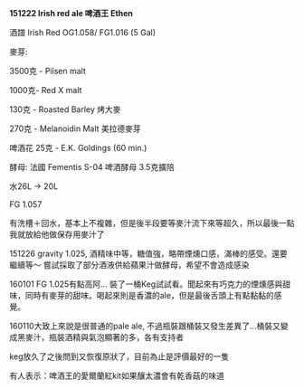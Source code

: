 **151222 Irish red ale 啤酒王 Ethen**

酒譜 Irish Red OG1.058/ FG1.016 (5 Gal)

麥芽:

3500克 - Pilsen malt

1000克- Red X malt

130克 - Roasted Barley 烤大麥

270克 - Melanoidin Malt 美拉德麥芽

啤酒花 25克 - E.K. Goldings (60 min.)

酵母: 法國 Fementis S-04 啤酒酵母 3.5克擴陪

水26L -> 20L

FG 1.057

有洗槽＋回水，基本上不複雜，但是後半段要等麥汁流下來等超久，所以最後一點我就放給他做保存用麥汁了

151226 gravity 1.025, 酒精味中等，糖值強，略帶煙燻口感，滿棒的感受。還要繼續等～ 嘗試採取了部分酒液供給蘋果汁做酵母，希望不會造成感染

160101 FG 1.025有點高阿... 裝了一桶Keg試試看。聞起來有巧克力的煙燻感與甜味，同時有麥芽的甜味。喝起來則是香濃的ale，但是最後舌頭上有點黏黏的感覺。

160110大致上來說是很普通的pale ale, 不過瓶裝跟桶裝又發生差異了...桶裝又變成黑麥汁，瓶裝酒精與氣泡顯著的多，各有支持者

keg放久了之後問到又恢復原狀了，目前為止是評價最好的一隻

有人表示：啤酒王的愛爾蘭紅kit如果釀太濃會有乾香菇的味道


